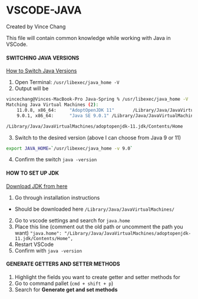 # VSCODE-JAVA

Created by Vince Chang </br>

This file will contain common knowledge while working with Java in VSCode.

#### SWITCHING JAVA VERSIONS

[How to Switch Java Versions](https://medium.com/@devkosal/switching-java-jdk-versions-on-macos-80bc868e686a)

1. Open Terminal: `/usr/libexec/java_home -V`
2. Output will be

```bash
vincechang@Vinces-MacBook-Pro Java-Spring % /usr/libexec/java_home -V
Matching Java Virtual Machines (2):
    11.0.8, x86_64:     "AdoptOpenJDK 11"       /Library/Java/JavaVirtualMachines/adoptopenjdk-11.jdk/Contents/Home
    9.0.1, x86_64:      "Java SE 9.0.1" /Library/Java/JavaVirtualMachines/jdk-9.0.1.jdk/Contents/Home

/Library/Java/JavaVirtualMachines/adoptopenjdk-11.jdk/Contents/Home
```

3. Switch to the desired version (above I can choose from Java 9 or 11)

```bash
export JAVA_HOME=`/usr/libexec/java_home -v 9.0`
```

4. Confirm the switch `java -version`

#### HOW TO SET UP JDK

[Download JDK from here](https://adoptopenjdk.net/)

1. Go through installation instructions

- Should be downloaded here `/Library/Java/JavaVirtualMachines/`

2. Go to vscode settings and search for `java.home`
3. Place this line (comment out the old path or uncomment the path you want)
   `"java.home": "/Library/Java/JavaVirtualMachines/adoptopenjdk-11.jdk/Contents/Home",`
4. Restart VSCode
5. Confirm with `java -version`

#### GENERATE GETTERS AND SETTER METHODS

1. Highlight the fields you want to create getter and setter methods for
2. Go to command pallet (`cmd + shift + p`)
3. Search for **Generate get and set methods**
